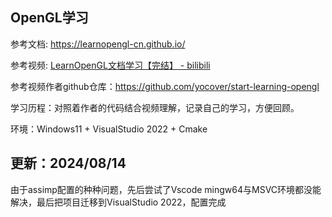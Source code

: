 ## OpenGL学习

参考文档: https://learnopengl-cn.github.io/

参考视频: [LearnOpenGL文档学习【完结】 - bilibili](https://www.bilibili.com/video/BV11Z4y1c7so?p=1&vd_source=b64addc069fb830079345fe5d6f118f9)

参考视频作者github仓库：https://github.com/yocover/start-learning-opengl

学习历程：对照着作者的代码结合视频理解，记录自己的学习，方便回顾。

环境：Windows11 + VisualStudio 2022 + Cmake

## 更新：2024/08/14 

由于assimp配置的种种问题，先后尝试了Vscode mingw64与MSVC环境都没能解决，最后把项目迁移到VisualStudio 2022，配置完成